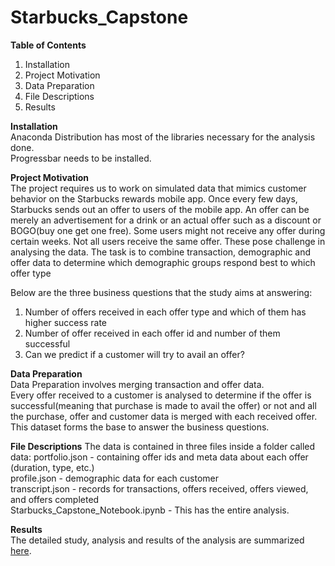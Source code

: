 # Starbucks_Capstone

**Table of Contents**
1. Installation<br>
2. Project Motivation<br>
3. Data Preparation<br>
4. File Descriptions<br>
5. Results<br>

**Installation**<br>
Anaconda Distribution has most of the libraries necessary for the analysis done.<br>
Progressbar needs to be installed. <br>

**Project Motivation**<br>
The project requires us to work on simulated data that mimics customer behavior on the Starbucks rewards mobile app. Once every few days, Starbucks sends out an offer to users of the mobile app. An offer can be merely an advertisement for a drink or an actual offer such as a discount or BOGO(buy one get one free). Some users might not receive any offer during certain weeks. Not all users receive the same offer. These pose challenge in analysing the data. The task is to combine transaction, demographic and offer data to determine which demographic groups respond best to which offer type<br>

Below are the three business questions that the study aims at answering:<br>
1. Number of offers received in each offer type and which of them has higher success rate<br>
2. Number of offer received in each offer id and number of them successful<br>
3. Can we predict if a customer will try to avail an offer?<br>

**Data Preparation**<br>
Data Preparation involves merging transaction and offer data. <br>
Every offer received to a customer is analysed to determine if the offer is successful(meaning that purchase is made to avail the offer) or not and all the purchase, offer and customer data is merged with each received offer. This dataset forms the base to answer the business questions. 

**File Descriptions**
The data is contained in three files inside a folder called data:
portfolio.json - containing offer ids and meta data about each offer (duration, type, etc.)<br>
profile.json - demographic data for each customer<br>
transcript.json - records for transactions, offers received, offers viewed, and offers completed<br>
Starbucks_Capstone_Notebook.ipynb - This has the entire analysis. 


**Results**<br>
The detailed study, analysis and results of the analysis are summarized [here](https://medium.com/@balamurali91/starbucks-capstone-project-cba34279466c).
